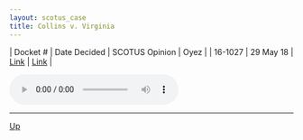 ```yaml
---
layout: scotus_case
title: Collins v. Virginia
---
```


| Docket # | Date Decided | SCOTUS Opinion | Oyez |
| 16-1027 | 29 May 18 | [Link](https://www.supremecourt.gov/opinions/preliminaryprint/584US2PP_final.pdf#page=283) | [Link](https://www.oyez.org/cases/2017/16-1027) |

<audio controls>
   <source src='./resources/16-1027.mp3' type='audio/mpeg'>
</audio>

<object data='./resources/16-1027.pdf' type='application/pdf'></object>

---

[Up](./README.md)